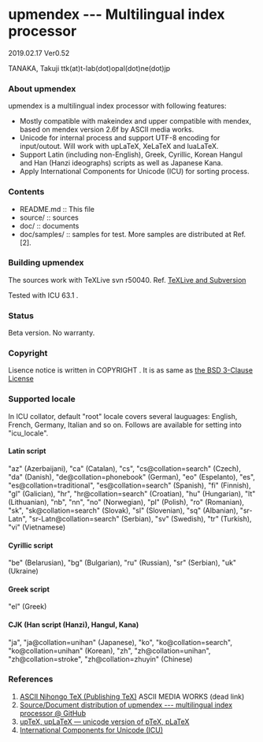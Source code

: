 upmendex  --- Multilingual index processor
==========================================

2019.02.17 Ver0.52

TANAKA, Takuji   ttk(at)t-lab(dot)opal(dot)ne(dot)jp


### About upmendex
upmendex is a multilingual index processor with following features:

 * Mostly compatible with makeindex and
   upper compatible with mendex,
   based on mendex version 2.6f by ASCII media works.
 * Unicode for internal process and
   support UTF-8 encoding for input/outout.
   Will work with upLaTeX, XeLaTeX and luaLaTeX.
 * Support Latin (including non-English), Greek, Cyrillic,
   Korean Hangul and Han (Hanzi ideographs) scripts
   as well as Japanese Kana.
 * Apply International Components for Unicode (ICU)
   for sorting process.

### Contents
 * README.md :: This file
 * source/ :: sources
 * doc/ :: documents
 * doc/samples/ :: samples for test.
   More samples are distributed at Ref. [2].

### Building upmendex
The sources work with TeXLive svn r50040.
Ref. [TeXLive and Subversion](http://www.tug.org/texlive/svn/)

Tested with ICU 63.1 .

### Status
Beta version.
No warranty.

### Copyright
Lisence notice is written in COPYRIGHT .
It is as same as [the BSD 3-Clause License](https://opensource.org/licenses/BSD-3-Clause)

### Supported locale
In ICU collator, default "root" locale covers several lauguages:
English, French, Germany, Italian and so on.
Follows are available for setting into "icu_locale".

#### Latin script
  "az" (Azerbaijani), "ca" (Catalan), "cs", "cs@collation=search" (Czech),
  "da" (Danish), "de@collation=phonebook" (German), "eo" (Espelanto),
  "es", "es@collation=traditional", "es@collation=search" (Spanish),
  "fi" (Finnish), "gl" (Galician),
  "hr", "hr@collation=search" (Croatian), "hu" (Hungarian),
  "lt" (Lithuanian), "nb", "nn", "no" (Norwegian),
  "pl" (Polish), "ro" (Romanian), "sk", "sk@collation=search" (Slovak),
  "sl" (Slovenian), "sq" (Albanian),
  "sr-Latn", "sr-Latn@collation=search" (Serbian), "sv" (Swedish),
  "tr" (Turkish), "vi" (Vietnamese)

#### Cyrillic script
  "be" (Belarusian), "bg" (Bulgarian), "ru" (Russian),
  "sr" (Serbian), "uk" (Ukraine)

#### Greek script
  "el" (Greek)

#### CJK (Han script (Hanzi), Hangul, Kana)
  "ja", "ja@collation=unihan" (Japanese),
  "ko", "ko@collation=search", "ko@collation=unihan" (Korean),
  "zh", "zh@collation=unihan", "zh@collation=stroke", "zh@collation=zhuyin" (Chinese)

### References
1.  [ASCII Nihongo TeX (Publishing TeX)](http://ascii.asciimw.jp/pb/ptex/)
    ASCII MEDIA WORKS (dead link)
2.  [Source/Document distribution of upmendex --- multilingual index processor @ GitHub](https://github.com/t-tk/upmendex-package)
3.  [upTeX, upLaTeX ― unicode version of pTeX, pLaTeX](http://www.t-lab.opal.ne.jp/tex/uptex_en.html)
4.  [International Components for Unicode (ICU)](http://site.icu-project.org/)

